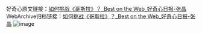 好奇心原文链接：[如何挑战《哥斯拉》？_Best on the Web_好奇心日报-张晶](https://www.qdaily.com/articles/446.html)
WebArchive归档链接：[如何挑战《哥斯拉》？_Best on the Web_好奇心日报-张晶](http://web.archive.org/web/20190623145245/https://www.qdaily.com/articles/446.html)
![image](http://ww3.sinaimg.cn/large/007d5XDply1g3v48a9macj30u02cmwx6)